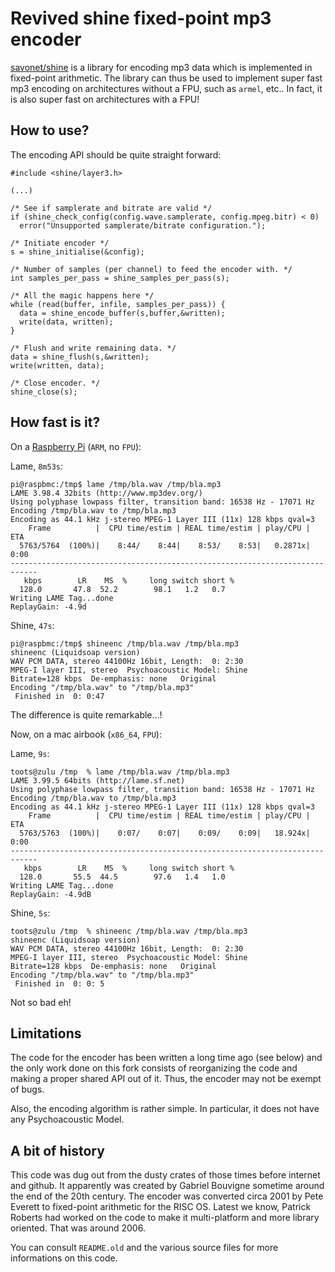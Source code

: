 Revived shine fixed-point mp3 encoder
=====================================

[savonet/shine](https://github.com/savonet/shine) is a library for encoding mp3 data which
is implemented in fixed-point arithmetic. The library can thus be used to implement super fast
mp3 encoding on architectures without a FPU, such as `armel`, etc.. In fact, it is also super
fast on architectures with a FPU!

How to use?
-----------

The encoding API should be quite straight forward:

```
#include <shine/layer3.h>
  
(...)

/* See if samplerate and bitrate are valid */
if (shine_check_config(config.wave.samplerate, config.mpeg.bitr) < 0)
  error("Unsupported samplerate/bitrate configuration.");

/* Initiate encoder */
s = shine_initialise(&config);

/* Number of samples (per channel) to feed the encoder with. */
int samples_per_pass = shine_samples_per_pass(s);

/* All the magic happens here */
while (read(buffer, infile, samples_per_pass)) {
  data = shine_encode_buffer(s,buffer,&written);
  write(data, written);
}

/* Flush and write remaining data. */
data = shine_flush(s,&written);
write(written, data);

/* Close encoder. */
shine_close(s);
```

How fast is it?
---------------

On a [Raspberry Pi](http://www.raspberrypi.org/) (`ARM`, no `FPU`):

Lame, `8m53s`:
```
pi@raspbmc:/tmp$ lame /tmp/bla.wav /tmp/bla.mp3 
LAME 3.98.4 32bits (http://www.mp3dev.org/)
Using polyphase lowpass filter, transition band: 16538 Hz - 17071 Hz
Encoding /tmp/bla.wav to /tmp/bla.mp3
Encoding as 44.1 kHz j-stereo MPEG-1 Layer III (11x) 128 kbps qval=3
    Frame          |  CPU time/estim | REAL time/estim | play/CPU |    ETA 
  5763/5764  (100%)|    8:44/    8:44|    8:53/    8:53|   0.2871x|    0:00 
----------------------------------------------------------------------------
   kbps        LR    MS  %     long switch short %
  128.0       47.8  52.2        98.1   1.2   0.7
Writing LAME Tag...done
ReplayGain: -4.9d
```

Shine, `47s`:
```
pi@raspbmc:/tmp$ shineenc /tmp/bla.wav /tmp/bla.mp3 
shineenc (Liquidsoap version)
WAV PCM DATA, stereo 44100Hz 16bit, Length:  0: 2:30
MPEG-I layer III, stereo  Psychoacoustic Model: Shine
Bitrate=128 kbps  De-emphasis: none   Original 
Encoding "/tmp/bla.wav" to "/tmp/bla.mp3"
 Finished in  0: 0:47
```

The difference is quite remarkable...!

Now, on a mac airbook (`x86_64`, `FPU`):

Lame, `9s`:
```
toots@zulu /tmp  % lame /tmp/bla.wav /tmp/bla.mp3
LAME 3.99.5 64bits (http://lame.sf.net)
Using polyphase lowpass filter, transition band: 16538 Hz - 17071 Hz
Encoding /tmp/bla.wav to /tmp/bla.mp3
Encoding as 44.1 kHz j-stereo MPEG-1 Layer III (11x) 128 kbps qval=3
    Frame          |  CPU time/estim | REAL time/estim | play/CPU |    ETA 
  5763/5763  (100%)|    0:07/    0:07|    0:09/    0:09|   18.924x|    0:00 
----------------------------------------------------------------------------
   kbps        LR    MS  %     long switch short %
  128.0       55.5  44.5        97.6   1.4   1.0
Writing LAME Tag...done
ReplayGain: -4.9dB
```

Shine, `5s`:
```
toots@zulu /tmp  % shineenc /tmp/bla.wav /tmp/bla.mp3
shineenc (Liquidsoap version)
WAV PCM DATA, stereo 44100Hz 16bit, Length:  0: 2:30
MPEG-I layer III, stereo  Psychoacoustic Model: Shine
Bitrate=128 kbps  De-emphasis: none   Original 
Encoding "/tmp/bla.wav" to "/tmp/bla.mp3"
 Finished in  0: 0: 5
```

Not so bad eh!

Limitations
-----------

The code for the encoder has been written a long time ago (see below) and 
the only work done on this fork consists of reorganizing the code and making a 
proper shared API out of it. Thus, the encoder may not be exempt of bugs.

Also, the encoding algorithm is rather simple. In particular, it does not
have any Psychoacoustic Model.

A bit of history
----------------

This code was dug out from the dusty crates of those times before internet 
and github. It apparently was created by Gabriel Bouvigne sometime around 
the end of the 20th century. The encoder was converted circa 2001 by Pete 
Everett to fixed-point arithmetic for the RISC OS. Latest we know, Patrick 
Roberts had worked on the code to make it multi-platform and more library
oriented. That was around 2006.

You can consult `README.old` and the various source files for more 
informations on this code.
